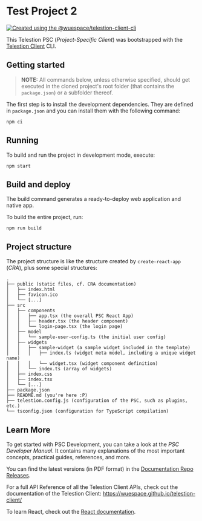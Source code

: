 # Test Project 2

[![Created using the @wuespace/telestion-client-cli](https://img.shields.io/badge/created%20using-%40wuespace%2Ftelestion--client--cli-%23452897)](https://github.com/wuespace/telestion-client/tree/main/packages/telestion-client-cli)

This Telestion PSC (_Project-Specific Client_) was bootstrapped with the
[Telestion Client](https://github.com/wuespace/telestion-client) CLI.

## Getting started

> **NOTE:** All commands below, unless otherwise specified,
> should get executed in the cloned project's root folder (that contains the `package.json`) or a subfolder thereof.

The first step is to install the development dependencies.
They are defined in `package.json` and you can install them with the following command:

```shell script
npm ci
```

## Running

To build and run the project in development mode, execute:

```shell script
npm start
```

## Build and deploy

The build command generates a ready-to-deploy web application and native app.

To build the entire project, run:

```shell script
npm run build
```

## Project structure

The project structure is like the structure created by `create-react-app` (_CRA_), plus some special structures:

```
.
├── public (static files, cf. CRA documentation)
│   ├── index.html
│   ├── favicon.ico
│   └── [...]
├── src
│   ├── components
│   │   ├── app.tsx (the overall PSC React App)
│   │   ├── header.tsx (the header component)
│   │   └── login-page.tsx (the login page)
│   ├── model
│   │   └── sample-user-config.ts (the initial user config)
│   ├── widgets
│   │   ├── sample-widget (a sample widget included in the template)
│   │   │   ├── index.ts (widget meta model, including a unique widget name)
│   │   │   └── widget.tsx (widget component definition)
│   │   └── index.ts (array of widgets)
│   ├── index.css
│   ├── index.tsx
│   └── [...]
├── package.json
├── README.md (you're here :P)
├── telestion.config.js (configuration of the PSC, such as plugins, etc.)
└── tsconfig.json (configuration for TypeScript compilation)
```

## Learn More

To get started with PSC Development, you can take a look at the _PSC Developer Manual_. It contains many explanations of the most important concepts, practical guides, references, and more.

You can find the latest versions (in PDF format) in the [Documentation Repo Releases](https://github.com/wuespace/telestion-docs/releases/latest).

For a full API Reference of all the Telestion Client APIs, check out the documentation of the Telestion Client:
https://wuespace.github.io/telestion-client/

To learn React, check out the [React documentation](https://reactjs.org/).

